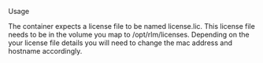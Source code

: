 Usage

The container expects a license file to be named license.lic. This license file needs to be in the volume you map to /opt/rlm/licenses. Depending on the your license file details you will need to change the mac address and hostname accordingly.
